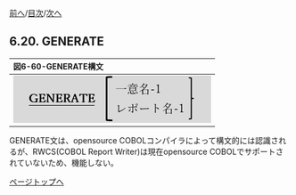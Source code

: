 <!--navi start1-->
[前へ](6-19.md)/[目次](https://opensourcecobol.github.io/markdown/TOC.html)/[次へ](6-21.md)
<!--navi end1-->
## 6.20. GENERATE

|図6-60-GENERATE構文|
|:--|
|![alt text](Image/6-60.png)|

GENERATE文は、opensource COBOLコンパイラによって構文的には認識されるが、RWCS(COBOL Report Writer)は現在opensource COBOLでサポートされていないため、機能しない。

<!--navi start2-->

[ページトップへ](6-20.md)
<!--navi end2-->

